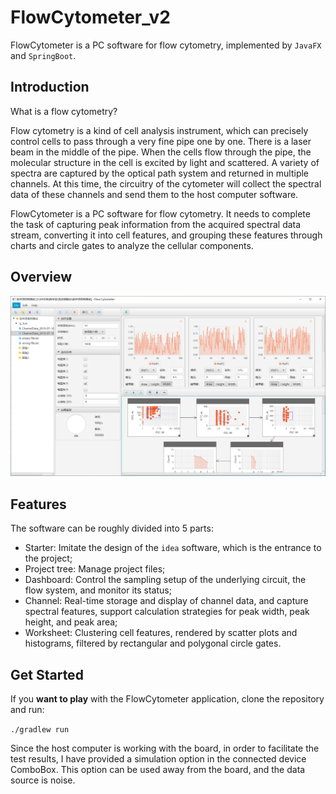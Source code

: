 # FlowCytometer_v2

FlowCytometer is a PC software for flow cytometry, implemented by `JavaFX` and `SpringBoot`.

## Introduction

What is a flow cytometry?

Flow cytometry is a kind of cell analysis instrument, which can precisely control cells to pass through a very fine pipe one by one. There is a laser beam in the middle of the pipe. When the cells flow through the pipe, the molecular structure in the cell is excited by light and scattered. A variety of spectra are captured by the optical path system and returned in multiple channels. At this time, the circuitry of the cytometer will collect the spectral data of these channels and send them to the host computer software.

FlowCytometer is a PC software for flow cytometry. It needs to complete the task of capturing peak information from the acquired spectral data stream, converting it into cell features, and grouping these features through charts and circle gates to analyze the cellular components.

## Overview
![FlowCytometer's main page](https://github.com/StaveWu/images/blob/master/FlowCytometer_v2/main_page.png)

## Features
The software can be roughly divided into 5 parts:
 - Starter: Imitate the design of the `idea` software, which is the entrance to the project;
 - Project tree: Manage project files;
 - Dashboard: Control the sampling setup of the underlying circuit, the flow system, and monitor its status;
 - Channel: Real-time storage and display of channel data, and capture spectral features, support calculation strategies for peak width, peak height, and peak area;
 - Worksheet: Clustering cell features, rendered by scatter plots and histograms, filtered by rectangular and polygonal circle gates.

## Get Started
If you **want to play** with the FlowCytometer application, clone the repository and run:

`./gradlew run`

Since the host computer is working with the board, in order to facilitate the test results, I have provided a simulation option in the connected device ComboBox. This option can be used away from the board, and the data source is noise.

